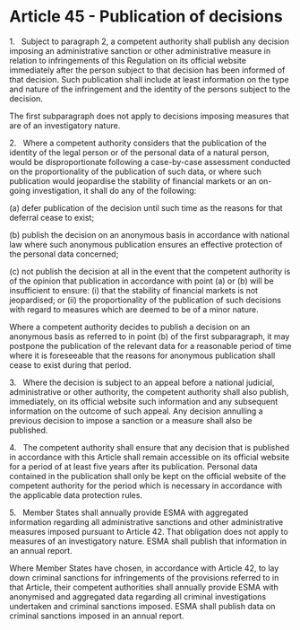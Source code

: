 # Article 45 - Publication of decisions


1.   Subject to paragraph 2, a competent authority shall publish any decision imposing an administrative sanction or other administrative measure in relation to infringements of this Regulation on its official website immediately after the person subject to that decision has been informed of that decision. Such publication shall include at least information on the type and nature of the infringement and the identity of the persons subject to the decision.

The first subparagraph does not apply to decisions imposing measures that are of an investigatory nature.

2.   Where a competent authority considers that the publication of the identity of the legal person or of the personal data of a natural person, would be disproportionate following a case-by-case assessment conducted on the proportionality of the publication of such data, or where such publication would jeopardise the stability of financial markets or an on-going investigation, it shall do any of the following:

(a) defer publication of the decision until such time as the reasons for that deferral cease to exist;

(b) publish the decision on an anonymous basis in accordance with national law where such anonymous publication ensures an effective protection of the personal data concerned;

(c) not publish the decision at all in the event that the competent authority is of the opinion that publication in accordance with point (a) or (b) will be insufficient to ensure: (i) that the stability of financial markets is not jeopardised; or (ii) the proportionality of the publication of such decisions with regard to measures which are deemed to be of a minor nature.

Where a competent authority decides to publish a decision on an anonymous basis as referred to in point (b) of the first subparagraph, it may postpone the publication of the relevant data for a reasonable period of time where it is foreseeable that the reasons for anonymous publication shall cease to exist during that period.

3.   Where the decision is subject to an appeal before a national judicial, administrative or other authority, the competent authority shall also publish, immediately, on its official website such information and any subsequent information on the outcome of such appeal. Any decision annulling a previous decision to impose a sanction or a measure shall also be published.

4.   The competent authority shall ensure that any decision that is published in accordance with this Article shall remain accessible on its official website for a period of at least five years after its publication. Personal data contained in the publication shall only be kept on the official website of the competent authority for the period which is necessary in accordance with the applicable data protection rules.

5.   Member States shall annually provide ESMA with aggregated information regarding all administrative sanctions and other administrative measures imposed pursuant to Article 42. That obligation does not apply to measures of an investigatory nature. ESMA shall publish that information in an annual report.

Where Member States have chosen, in accordance with Article 42, to lay down criminal sanctions for infringements of the provisions referred to in that Article, their competent authorities shall annually provide ESMA with anonymised and aggregated data regarding all criminal investigations undertaken and criminal sanctions imposed. ESMA shall publish data on criminal sanctions imposed in an annual report.
